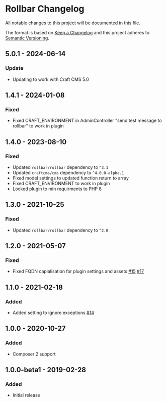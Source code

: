 # Rollbar Changelog

All notable changes to this project will be documented in this file.

The format is based on [Keep a Changelog](http://keepachangelog.com/) and this project adheres to [Semantic Versioning](http://semver.org/).

## 5.0.1 - 2024-06-14
### Update
- Updating to work with Craft CMS 5.0

## 1.4.1 - 2024-01-08
### Fixed
- Fixed CRAFT_ENVIRONMENT in AdminController "send test message to rollbar" to work in plugin

## 1.4.0 - 2023-08-10
### Fixed
- Updated `rollbar/rollbar` dependency to `^3.1`
- Updated `craftcms/cms` dependency to `^4.0.0-alpha.1`
- Fixed model settings to updated function return to array
- Fixed CRAFT_ENVIRONMENT to work in plugin
- Locked plugin to min requirments to PHP 8 

## 1.3.0 - 2021-10-25
### Fixed
- Updated `rollbar/rollbar` dependency to `^2.0`

## 1.2.0 - 2021-05-07
### Fixed
- Fixed FQDN capialisation for plugin settings and assets [#15](https://github.com/newism/craft-rollbar/pull/15) [#17](https://github.com/newism/craft-rollbar/pull/17)

## 1.1.0 - 2021-02-18
### Added
- Added setting to ignore exceptions [#14](https://github.com/newism/craft-rollbar/pull/14)

## 1.0.0 - 2020-10-27
### Added
- Composer 2 support

## 1.0.0-beta1 - 2019-02-28
### Added
- Initial release
